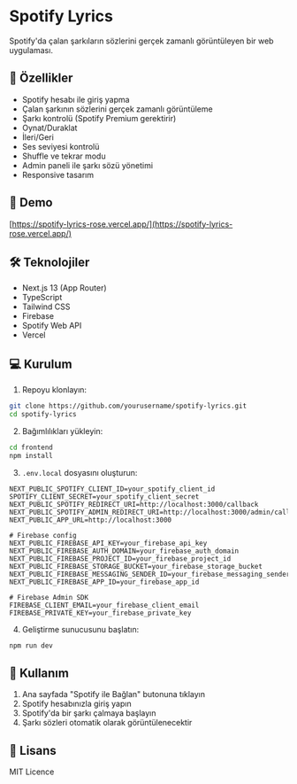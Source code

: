 # Spotify Lyrics

Spotify'da çalan şarkıların sözlerini gerçek zamanlı görüntüleyen bir web uygulaması.

## 🌟 Özellikler

- Spotify hesabı ile giriş yapma
- Çalan şarkının sözlerini gerçek zamanlı görüntüleme
- Şarkı kontrolü  (Spotify Premium gerektirir)
 - Oynat/Duraklat
  - İleri/Geri
  - Ses seviyesi kontrolü
  - Shuffle ve tekrar modu
- Admin paneli ile şarkı sözü yönetimi
- Responsive tasarım

## 🚀 Demo

[https://spotify-lyrics-rose.vercel.app/](https://spotify-lyrics-rose.vercel.app/)

## 🛠️ Teknolojiler

- Next.js 13 (App Router)
- TypeScript
- Tailwind CSS
- Firebase
- Spotify Web API
- Vercel

## 💻 Kurulum

1. Repoyu klonlayın:
```bash
git clone https://github.com/yourusername/spotify-lyrics.git
cd spotify-lyrics
```

2. Bağımlılıkları yükleyin:
```bash
cd frontend
npm install
```

3. `.env.local` dosyasını oluşturun:
```env
NEXT_PUBLIC_SPOTIFY_CLIENT_ID=your_spotify_client_id
SPOTIFY_CLIENT_SECRET=your_spotify_client_secret
NEXT_PUBLIC_SPOTIFY_REDIRECT_URI=http://localhost:3000/callback
NEXT_PUBLIC_SPOTIFY_ADMIN_REDIRECT_URI=http://localhost:3000/admin/callback
NEXT_PUBLIC_APP_URL=http://localhost:3000

# Firebase config
NEXT_PUBLIC_FIREBASE_API_KEY=your_firebase_api_key
NEXT_PUBLIC_FIREBASE_AUTH_DOMAIN=your_firebase_auth_domain
NEXT_PUBLIC_FIREBASE_PROJECT_ID=your_firebase_project_id
NEXT_PUBLIC_FIREBASE_STORAGE_BUCKET=your_firebase_storage_bucket
NEXT_PUBLIC_FIREBASE_MESSAGING_SENDER_ID=your_firebase_messaging_sender_id
NEXT_PUBLIC_FIREBASE_APP_ID=your_firebase_app_id

# Firebase Admin SDK
FIREBASE_CLIENT_EMAIL=your_firebase_client_email
FIREBASE_PRIVATE_KEY=your_firebase_private_key
```

4. Geliştirme sunucusunu başlatın:
```bash
npm run dev
```

## 📝 Kullanım

1. Ana sayfada "Spotify ile Bağlan" butonuna tıklayın
2. Spotify hesabınızla giriş yapın
3. Spotify'da bir şarkı çalmaya başlayın
4. Şarkı sözleri otomatik olarak görüntülenecektir


## 📄 Lisans

MIT Licence


